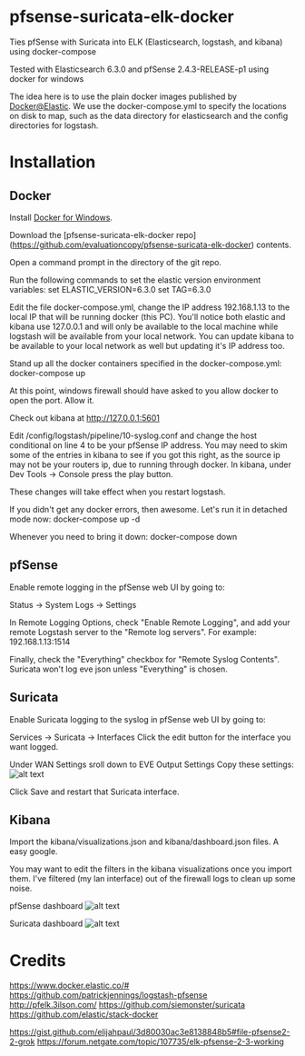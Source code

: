 # pfsense-suricata-elk-docker
Ties pfSense with Suricata into ELK (Elasticsearch, logstash, and kibana) using docker-compose

Tested with Elasticsearch 6.3.0 and pfSense 2.4.3-RELEASE-p1 using docker for windows

The idea here is to use the plain docker images published by [Docker@Elastic](https://www.docker.elastic.co/#).  We use the docker-compose.yml to specify the locations on disk to map, such as the data directory for elasticsearch and the config directories for logstash.

# Installation

## Docker

Install [Docker for Windows](https://docs.docker.com/docker-for-windows/install/).

Download the [pfsense-suricata-elk-docker repo] (https://github.com/evaluationcopy/pfsense-suricata-elk-docker) contents.

Open a command prompt in the directory of the git repo.

Run the following commands to set the elastic version environment variables:
set ELASTIC_VERSION=6.3.0
set TAG=6.3.0

Edit the file docker-compose.yml, change the IP address 192.168.1.13 to the local IP that will be running docker (this PC).  You'll notice both elastic and kibana use 127.0.0.1 and will only be available to the local machine while logstash will be available from your local network.  You can update kibana to be available to your local network as well but updating it's IP address too.

Stand up all the docker containers specified in the docker-compose.yml:
docker-compose up

At this point, windows firewall should have asked to you allow docker to open the port.  Allow it.

Check out kibana at http://127.0.0.1:5601

Edit /config/logstash/pipeline/10-syslog.conf and change the host conditional on line 4 to be your pfSense IP address.  You may need to skim some of the entries in kibana to see if you got this right, as the source ip may not be your routers ip, due to running through docker.  In kibana, under Dev Tools -> Console press the play button.

These changes will take effect when you restart logstash.

If you didn't get any docker errors, then awesome.  Let's run it in detached mode now:
docker-compose up -d

Whenever you need to bring it down:
docker-compose down

## pfSense

Enable remote logging in the pfSense web UI by going to:

Status -> System Logs -> Settings

In Remote Logging Options, check "Enable Remote Logging", and add your remote Logstash server to the "Remote log servers". For example:
192.168.1.13:1514

Finally, check the "Everything" checkbox for "Remote Syslog Contents".  Suricata won't log eve json unless "Everything" is chosen.

## Suricata

Enable Suricata logging to the syslog in pfSense web UI by going to:

Services -> Suricata -> Interfaces
Click the edit button for the interface you want logged.

Under WAN Settings sroll down to EVE Output Settings
Copy these settings:
![alt text](https://raw.githubusercontent.com/evaluationcopy/pfsense-suricata-elk-docker/master/images/suricata%20eve%20settings.png)

Click Save and restart that Suricata interface.

## Kibana
Import the kibana/visualizations.json and kibana/dashboard.json files.  A easy google.

You may want to edit the filters in the kibana visualizations once you import them.  I've filtered (my lan interface) out of the firewall logs to clean up some noise.

pfSense dashboard
![alt text](https://raw.githubusercontent.com/evaluationcopy/pfsense-suricata-elk-docker/master/images/pfSense%20dashboard.png)

Suricata dashboard
![alt text](https://raw.githubusercontent.com/evaluationcopy/pfsense-suricata-elk-docker/master/images/suricata%20dashboard.png)

# Credits
https://www.docker.elastic.co/#
https://github.com/patrickjennings/logstash-pfsense
http://pfelk.3ilson.com/
https://github.com/siemonster/suricata
https://github.com/elastic/stack-docker

https://gist.github.com/elijahpaul/3d80030ac3e8138848b5#file-pfsense2-2-grok
https://forum.netgate.com/topic/107735/elk-pfsense-2-3-working

